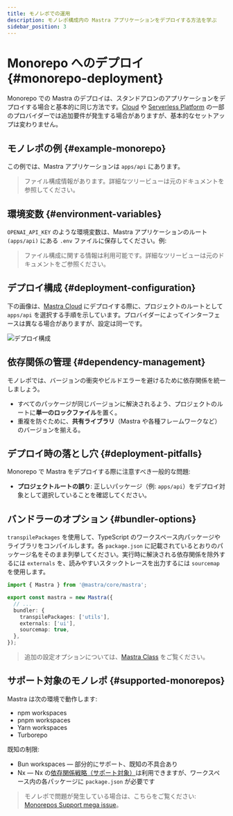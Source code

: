 ```yaml
---
title: モノレポでの運用
description: モノレポ構成内の Mastra アプリケーションをデプロイする方法を学ぶ
sidebar_position: 3
---
```


# Monorepo へのデプロイ \{#monorepo-deployment\}

Monorepo での Mastra のデプロイは、スタンドアロンのアプリケーションをデプロイする場合と基本的に同じ方法です。[Cloud](/docs/deployment/cloud-providers/overview) や [Serverless Platform](/docs/deployment/serverless-platforms/overview) の一部のプロバイダーでは追加要件が発生する場合がありますが、基本的なセットアップは変わりません。

## モノレポの例 \{#example-monorepo\}

この例では、Mastra アプリケーションは `apps/api` にあります。

> ファイル構成情報があります。詳細なツリービューは元のドキュメントを参照してください。

## 環境変数 \{#environment-variables\}

`OPENAI_API_KEY` のような環境変数は、Mastra アプリケーションのルート `(apps/api)` にある `.env` ファイルに保存してください。例:

> ファイル構成に関する情報は利用可能です。詳細なツリービューは元のドキュメントをご参照ください。

## デプロイ構成 \{#deployment-configuration\}

下の画像は、[Mastra Cloud](../mastra-cloud/overview) にデプロイする際に、プロジェクトのルートとして `apps/api` を選択する手順を示しています。プロバイダーによってインターフェースは異なる場合がありますが、設定は同一です。

![デプロイ構成](/img/monorepo/monorepo-mastra-cloud.jpg)

## 依存関係の管理 \{#dependency-management\}

モノレポでは、バージョンの衝突やビルドエラーを避けるために依存関係を統一しましょう。

* すべてのパッケージが同じバージョンに解決されるよう、プロジェクトのルートに**単一のロックファイル**を置く。
* 重複を防ぐために、**共有ライブラリ**（Mastra や各種フレームワークなど）のバージョンを揃える。

## デプロイ時の落とし穴 \{#deployment-pitfalls\}

Monorepo で Mastra をデプロイする際に注意すべき一般的な問題:

* **プロジェクトルートの誤り**: 正しいパッケージ（例: `apps/api`）をデプロイ対象として選択していることを確認してください。

## バンドラーのオプション \{#bundler-options\}

`transpilePackages` を使用して、TypeScript のワークスペース内パッケージやライブラリをコンパイルします。各 `package.json` に記載されているとおりのパッケージ名をそのまま列挙してください。実行時に解決される依存関係を除外するには `externals` を、読みやすいスタックトレースを出力するには `sourcemap` を使用します。

```typescript filename="src/mastra/index.ts" showLineNumbers copy
import { Mastra } from '@mastra/core/mastra';

export const mastra = new Mastra({
  // ...
  bundler: {
    transpilePackages: ['utils'],
    externals: ['ui'],
    sourcemap: true,
  },
});
```

> 追加の設定オプションについては、[Mastra Class](/docs/reference/core/mastra-class) をご覧ください。

## サポート対象のモノレポ \{#supported-monorepos\}

Mastra は次の環境で動作します:

* npm workspaces
* pnpm workspaces
* Yarn workspaces
* Turborepo

既知の制限:

* Bun workspaces — 部分的にサポート、既知の不具合あり
* Nx — Nx の[依存関係戦略（サポート対象）](https://nx.dev/concepts/decisions/dependency-management)は利用できますが、ワークスペース内の各パッケージに `package.json` が必要です

> モノレポで問題が発生している場合は、こちらをご覧ください: [Monorepos Support mega issue](https://github.com/mastra-ai/mastra/issues/6852)。